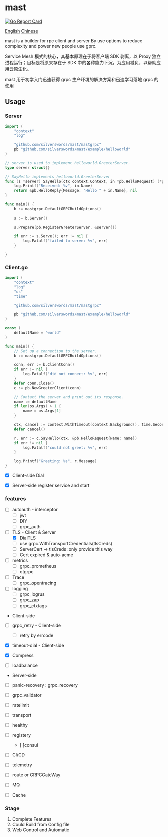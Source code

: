 # mast

[![Go Report Card](https://goreportcard.com/badge/github.com/silverswords/mast)](https://goreportcard.com/report/github.com/silverswords/mast)

[English](https://github.com/silverswords/mast/Readme) [Chinese](https://github.com/silverswords/mast/zh-cn)

mast is a builder for rpc client and server By use options to reduce complexity and power new people use gprc.

Service Mesh 模式的核心，其基本原理在于将客户端 SDK 剥离，以 Proxy 独立进程运行；目标是将原来存在于 SDK 中的各种能力下沉，为应用减负，以帮助应用云原生化。

mast 用于初学入门迅速获得 grpc 生产环境的解决方案和迅速学习落地 grpc 的使用
## Usage

### Server
```go
import (
	"context"
	"log"

	"github.com/silverswords/mast/mastgrpc"
	pb "github.com/silverswords/mast/example/helloworld"
)

// server is used to implement helloworld.GreeterServer.
type server struct{}

// SayHello implements helloworld.GreeterServer
func (s *server) SayHello(ctx context.Context, in *pb.HelloRequest) (*pb.HelloReply, error) {
	log.Printf("Received: %v", in.Name)
	return &pb.HelloReply{Message: "Hello " + in.Name}, nil
}

func main() {
	b := mastgrpc.DefaultGRPCBuildOptions()
	
	s := b.Server()

	s.Prepare(pb.RegisterGreeterServer, &server{})

	if err := s.Serve(); err != nil {
		log.Fatalf("failed to serve: %v", err)
	}

}
```

### Client.go
```go
import (
	"context"
	"log"
	"os"
	"time"

	"github.com/silverswords/mast/mastgrpc"

	pb "github.com/silverswords/mast/example/helloworld"
)

const (
	defaultName = "world"
)

func main() {
	// Set up a connection to the server.
	b := mastgrpc.DefaultGRPCBuildOptions()

	conn, err := b.ClientConn()
	if err != nil {
		log.Fatalf("did not connect: %v", err)
	}
	defer conn.Close()
	c := pb.NewGreeterClient(conn)

	// Contact the server and print out its response.
	name := defaultName
	if len(os.Args) > 1 {
		name = os.Args[1]
	}

	ctx, cancel := context.WithTimeout(context.Background(), time.Second)
	defer cancel()

	r, err := c.SayHello(ctx, &pb.HelloRequest{Name: name})
	if err != nil {
		log.Fatalf("could not greet: %v", err)
	}

	log.Printf("Greeting: %s", r.Message)
}
```

- [x] Client-side Dial 

- [x] Server-side register service and start

### features
- [ ] autoauth - interceptor
    - [ ] jwt
    - [ ] DIY
    - [ ] grpc_auth

- [ ] TLS - Client & Server
    - [x] DialTLS
    - [ ] use grpc.WithTransportCredentials(tlsCreds)
    - [ ] ServerCert  -> tlsCreds :only provide this way
    - [ ] Cert expired & auto-acme

- [ ] metrics 
    - [ ] grpc_prometheus
    - [ ] otgrpc
    
- [ ] Trace
    - [ ] grpc_opentracing
    
- [ ] logging
    - [ ] grpc_logrus
    - [ ] grpc_zap
    - [ ] grpc_ctxtags

- Client-side
- [ ] grpc_retry - Client-side
    - [ ] retry by errcode
    
- [x] timeout-dial  - Client-side 

- [x] Compress

- [ ] loadbalance

- Server-side
- [ ] panic-recovery : grpc_recovery

- [ ] grpc_validator

- [ ] ratelimit 

- [ ] transport

- [ ] healthy

- [ ] registery 
    - [ ]consul 

- [ ] CI/CD

- [ ] telemetry

- [ ] route or  GRPCGateWay

- [ ] MQ

- [ ] Cache

### Stage

1. Complete Features
2. Could Build from Config file
3. Web Control and Automatic